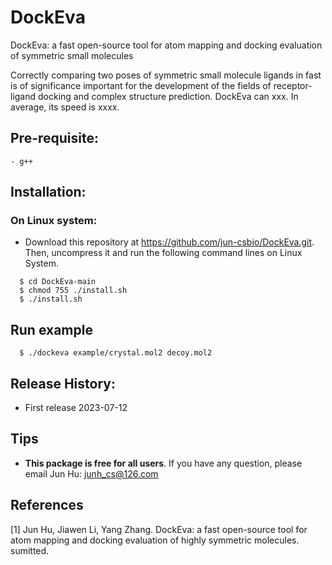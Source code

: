 # DockEva
DockEva: a fast open-source tool for atom mapping and docking evaluation of symmetric small molecules

Correctly comparing two poses of symmetric small molecule ligands in fast is of significance important for the development of the fields of receptor-ligand docking and complex structure prediction. DockEva can xxx. In average, its speed is xxxx.

## Pre-requisite:
    - g++

## Installation:
### On Linux system:
* Download this repository at https://github.com/jun-csbio/DockEva.git. Then, uncompress it and run the following command lines on Linux System.

~~~
  $ cd DockEva-main
  $ chmod 755 ./install.sh
  $ ./install.sh
~~~

## Run example
~~~
  $ ./dockeva example/crystal.mol2 decoy.mol2
~~~

## Release History:

- First release          2023-07-12

## Tips

* <b>This package is free for all users</b>. If you have any question, please email Jun Hu: junh_cs@126.com

## References
[1] Jun Hu, Jiawen Li, Yang Zhang. DockEva: a fast open-source tool for atom mapping and docking evaluation of highly symmetric molecules. sumitted.
